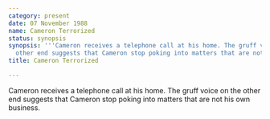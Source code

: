 ```yaml
---
category: present
date: 07 November 1988
name: Cameron Terrorized
status: synopsis
synopsis: '''Cameron receives a telephone call at his home. The gruff voice on the
  other end suggests that Cameron stop poking into matters that are not his own business.'''
title: Cameron Terrorized

---
```





Cameron receives a telephone call at his home. The gruff voice on the other end suggests
that Cameron stop poking into matters that are not his own business.
